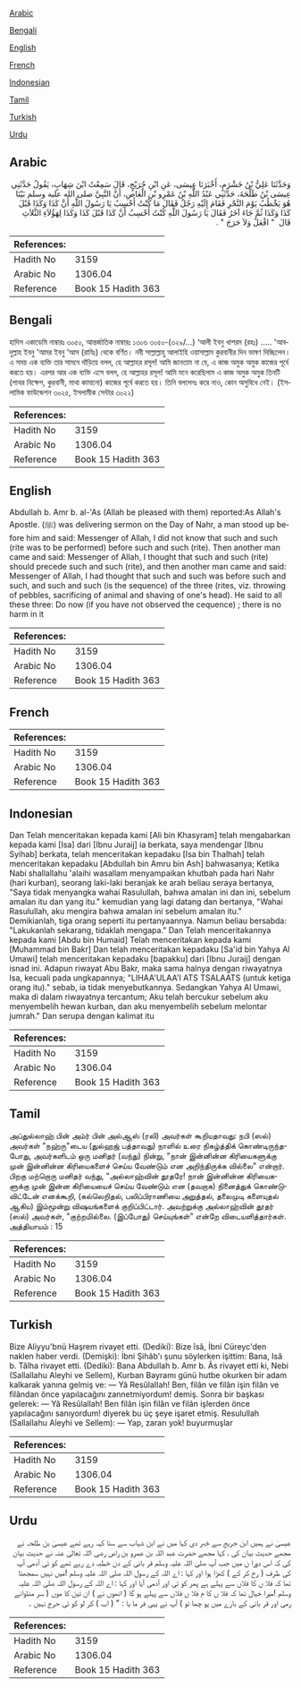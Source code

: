 [Arabic](#arabic)

[Bengali](#bengali)

[English](#english)

[French](#french)

[Indonesian](#indonesian)

[Tamil](#tamil)

[Turkish](#turkish)

[Urdu](#urdu)

## Arabic


<div dir="rtl" lang="ar" style={{fontSize:'larger',backgroundColor:'#f8f9fa',padding:20}}>
وَحَدَّثَنَا عَلِيُّ بْنُ خَشْرَمٍ، أَخْبَرَنَا عِيسَى، عَنِ ابْنِ جُرَيْجٍ، قَالَ سَمِعْتُ ابْنَ شِهَابٍ، يَقُولُ حَدَّثَنِي عِيسَى بْنُ طَلْحَةَ، حَدَّثَنِي عَبْدُ اللَّهِ بْنُ عَمْرِو بْنِ الْعَاصِ، أَنَّ النَّبِيَّ صلى الله عليه وسلم بَيْنَا هُوَ يَخْطُبُ يَوْمَ النَّحْرِ فَقَامَ إِلَيْهِ رَجُلٌ فَقَالَ مَا كُنْتُ أَحْسِبُ يَا رَسُولَ اللَّهِ أَنَّ كَذَا وَكَذَا قَبْلَ كَذَا وَكَذَا ثُمَّ جَاءَ آخَرُ فَقَالَ يَا رَسُولَ اللَّهِ كُنْتُ أَحْسِبُ أَنَّ كَذَا قَبْلَ كَذَا وَكَذَا لِهَؤُلاَءِ الثَّلاَثِ قَالَ ‏ "‏ افْعَلْ وَلاَ حَرَجَ ‏"‏ ‏.‏
</div>
<div style={{backgroundColor:'#f8f9fa',padding:20, marginBottom: 10}}><table> <thead> <tr> <th>References:</th> <th></th> </tr> </thead> <tbody><tr><td>Hadith No</td><td>3159</td></tr><tr><td>Arabic No</td><td>1306.04</td></tr><tr><td>Reference</td><td>Book 15 Hadith 363</td></tr></tbody></table></div>

## Bengali


<div dir="ltr" lang="bn" style={{fontSize:'larger',backgroundColor:'#f8f9fa',padding:20}}>
হাদিস একাডেমি নাম্বারঃ ৩০৫০, আন্তর্জাতিক নাম্বারঃ ১৩০৬ ৩০৫০-(৩২৯/...) ‘আলী ইবনু খাশরম (রহঃ) ..... 'আবদুল্লাহ ইবনু 'আমর ইবনু ‘আস (রাযিঃ) থেকে বর্ণিত। নবী সাল্লাল্লাহু আলাইহি ওয়াসাল্লাম কুরবানীর দিন ভাষণ দিচ্ছিলেন। এ সময় এক ব্যক্তি তার সামনে দাঁড়িয়ে বলল, হে আল্লাহর রসূল! আমি জানতাম না যে, এ কাজ অমুক অমুক কাজের পূর্বে করতে হয়। এরপর আর এক ব্যক্তি এসে বলল, হে আল্লাহর রসূল! আমি মনে করেছিলাম এ কাজ অমুক অমুক তিনটি (পাথর নিক্ষেপ, কুরবানী, মাথা কামানো) কাজের পূর্বে করতে হয়। তিনি বললেনঃ করে নাও, কোন অসুবিধে নেই। (ইসলামিক ফাউন্ডেশন ৩০২৫, ইসলামীক সেন্টার ৩০২২)
</div>
<div style={{backgroundColor:'#f8f9fa',padding:20, marginBottom: 10}}><table> <thead> <tr> <th>References:</th> <th></th> </tr> </thead> <tbody><tr><td>Hadith No</td><td>3159</td></tr><tr><td>Arabic No</td><td>1306.04</td></tr><tr><td>Reference</td><td>Book 15 Hadith 363</td></tr></tbody></table></div>

## English


<div dir="ltr" lang="en" style={{fontSize:'larger',backgroundColor:'#f8f9fa',padding:20}}>
Abdullah b. Amr b. al-'As (Allah be pleased with them) reported:As Allah's Apostle. (ﷺ) was delivering sermon on the Day of Nahr, a man stood up before him and said: Messenger of Allah, I did not know that such and such (rite was to be performed) before such and such (rite). Then another man came and said: Messenger of Allah, I thought that such and such (rite) should precede such and such (rite), and then another man came and said: Messenger of Allah, I had thought that such and such was before such and such, and such and such (is the sequence) of the three (rites, viz. throwing of pebbles, sacrificing of animal and shaving of one's head). He said to all these three: Do now (if you have not observed the cequence) ; there is no harm in it
</div>
<div style={{backgroundColor:'#f8f9fa',padding:20, marginBottom: 10}}><table> <thead> <tr> <th>References:</th> <th></th> </tr> </thead> <tbody><tr><td>Hadith No</td><td>3159</td></tr><tr><td>Arabic No</td><td>1306.04</td></tr><tr><td>Reference</td><td>Book 15 Hadith 363</td></tr></tbody></table></div>

## French


<div dir="ltr" lang="fr" style={{fontSize:'larger',backgroundColor:'#f8f9fa',padding:20}}>

</div>
<div style={{backgroundColor:'#f8f9fa',padding:20, marginBottom: 10}}><table> <thead> <tr> <th>References:</th> <th></th> </tr> </thead> <tbody><tr><td>Hadith No</td><td>3159</td></tr><tr><td>Arabic No</td><td>1306.04</td></tr><tr><td>Reference</td><td>Book 15 Hadith 363</td></tr></tbody></table></div>

## Indonesian


<div dir="ltr" lang="id" style={{fontSize:'larger',backgroundColor:'#f8f9fa',padding:20}}>
Dan Telah menceritakan kepada kami [Ali bin Khasyram] telah mengabarkan kepada kami [Isa] dari [Ibnu Juraij] ia berkata, saya mendengar [Ibnu Syihab] berkata, telah menceritakan kepadaku [Isa bin Thalhah] telah menceritakan kepadaku [Abdullah bin Amru bin Ash] bahwasanya; Ketika Nabi shallallahu 'alaihi wasallam menyampaikan khutbah pada hari Nahr (hari kurban), seorang laki-laki beranjak ke arah beliau seraya bertanya, "Saya tidak menyangka wahai Rasulullah, bahwa amalan ini dan ini, sebelum amalan itu dan yang itu." kemudian yang lagi datang dan bertanya, "Wahai Rasulullah, aku mengira bahwa amalan ini sebelum amalan itu." Demikianlah, tiga orang seperti itu pertanyaannya. Namun beliau bersabda: "Lakukanlah sekarang, tidaklah mengapa." Dan Telah menceritakannya kepada kami [Abdu bin Humaid] Telah menceritakan kepada kami [Muhammad bin Bakr] Dan telah menceritakan kepadaku [Sa'id bin Yahya Al Umawi] telah menceritakan kepadaku [bapakku] dari [Ibnu Juraij] dengan isnad ini. Adapun riwayat Abu Bakr, maka sama halnya dengan riwayatnya Isa, kecuali pada ungkapannya; "LIHAA'ULAA'I ATS TSALAATS (untuk ketiga orang itu)." sebab, ia tidak menyebutkannya. Sedangkan Yahya Al Umawi, maka di dalam riwayatnya tercantum; Aku telah bercukur sebelum aku menyembelih hewan kurban, dan aku menyembelih sebelum melontar jumrah." Dan serupa dengan kalimat itu
</div>
<div style={{backgroundColor:'#f8f9fa',padding:20, marginBottom: 10}}><table> <thead> <tr> <th>References:</th> <th></th> </tr> </thead> <tbody><tr><td>Hadith No</td><td>3159</td></tr><tr><td>Arabic No</td><td>1306.04</td></tr><tr><td>Reference</td><td>Book 15 Hadith 363</td></tr></tbody></table></div>

## Tamil


<div dir="ltr" lang="ta" style={{fontSize:'larger',backgroundColor:'#f8f9fa',padding:20}}>
அப்துல்லாஹ் பின் அம்ர் பின் அல்ஆஸ் (ரலி) அவர்கள் கூறியதாவது: நபி (ஸல்) அவர்கள் "நஹ்ரு"டைய (துல்ஹஜ் பத்தாவது) நாளில் உரை நிகழ்த்திக் கொண்டிருந்தபோது, அவர்களிடம் ஒரு மனிதர் (வந்து) நின்று, "நான் இன்னின்ன கிரியைகளுக்கு முன் இன்னின்ன கிரியைகளைச் செய்ய வேண்டும் என அறிந்திருக்க வில்லை" என்றார். பிறகு மற்றொரு மனிதர் வந்து, "அல்லாஹ்வின் தூதரே! நான் இன்னின்ன கிரியைகளுக்கு முன் இன்ன கிரியையைச் செய்ய வேண்டும் என (தவறாக) நினைத்துக் கொண்டுவிட்டேன் எனக்கூறி, (கல்லெறிதல், பலிப்பிராணியை அறுத்தல், தலைமுடி களையுதல் ஆகிய) இம்மூன்று விஷயங்களைக் குறிப்பிட்டார். அவற்றுக்கு அல்லாஹ்வின் தூதர் (ஸல்) அவர்கள், "குற்றமில்லை. (இப்போது) செய்யுங்கள்" என்றே விடையளித்தார்கள். அத்தியாயம் : 15
</div>
<div style={{backgroundColor:'#f8f9fa',padding:20, marginBottom: 10}}><table> <thead> <tr> <th>References:</th> <th></th> </tr> </thead> <tbody><tr><td>Hadith No</td><td>3159</td></tr><tr><td>Arabic No</td><td>1306.04</td></tr><tr><td>Reference</td><td>Book 15 Hadith 363</td></tr></tbody></table></div>

## Turkish


<div dir="ltr" lang="tr" style={{fontSize:'larger',backgroundColor:'#f8f9fa',padding:20}}>
Bize Aliyyu'bnü Haşrem rivayet etti. (Dediki): Bize îsâ, İbni Cüreyc'den naklen haber verdi. (Demişki): İbni Şihâb'ı şunu söylerken işittim: Bana, Isâ b. Tâlha rivayet etti. (Dediki): Bana Abdullah b. Amr b. Âs rivayet etti ki, Nebi (Sallallahu Aleyhi ve Sellem), Kurban Bayramı günü hutbe okurken bir adam kalkarak yanına gelmiş ve: — Yâ ResûlaIIah! Ben, filân ve filân işin filân ve filândan önce yapılacağını zannetmiyordum! demiş. Sonra bir başkası gelerek: — Yâ Resûlallah! Ben filân işin filân ve filân işlerden önce yapılacağını sanıyordum! diyerek bu üç şeye işaret etmiş. Resulullah (Sallallahu Aleyhi ve Sellem): — Yap, zararı yok! buyurmuşlar
</div>
<div style={{backgroundColor:'#f8f9fa',padding:20, marginBottom: 10}}><table> <thead> <tr> <th>References:</th> <th></th> </tr> </thead> <tbody><tr><td>Hadith No</td><td>3159</td></tr><tr><td>Arabic No</td><td>1306.04</td></tr><tr><td>Reference</td><td>Book 15 Hadith 363</td></tr></tbody></table></div>

## Urdu


<div dir="rtl" lang="ur" style={{fontSize:'larger',backgroundColor:'#f8f9fa',padding:20}}>
عیسیٰ نے ہمیں ابن جریج سے خبر دی کہا میں نے ابن شہاب سے سنا کہہ رہے تھے عیسیٰ بن طلحہ نے مجھے حدیث بیان کی ، کہا مجھے حضرت عبد اللہ بن عمرو بن راص رضی اللہ تعالیٰ عنہ نے حدیث بیان کی کہ اس دورا ن میں جب آپ صلی اللہ علیہ وسلم قر بانی کے دن خطبہ دے رہے تھے کو ئی آدمی آپ کی طرف ( رخ کر کے ) کھڑا ہوا اور کہا : اے اللہ کے رسول اللہ صلی اللہ علیہ وسلم !میں نہیں سمجھتا تھا کہ فلا ں کا فلاں سے پہلے ہے پھر کو ئی اور آدمی آیا اور کہا : اے اللہ کے رسول اللہ صلی اللہ علیہ وسلم !میرا خیال تھا کہ فلا ں کا م فلا ں فلاں سے پہلے ہو گا ( انھوں نے ) ان تین کا موں ( سر منڈوانے رمی اور قر بانی کے بارے میں پو چھا تو ) آپ نے یہی فر ما یا : " ( اب ) کر لو کو ئی حرج نہیں ۔
</div>
<div style={{backgroundColor:'#f8f9fa',padding:20, marginBottom: 10}}><table> <thead> <tr> <th>References:</th> <th></th> </tr> </thead> <tbody><tr><td>Hadith No</td><td>3159</td></tr><tr><td>Arabic No</td><td>1306.04</td></tr><tr><td>Reference</td><td>Book 15 Hadith 363</td></tr></tbody></table></div>